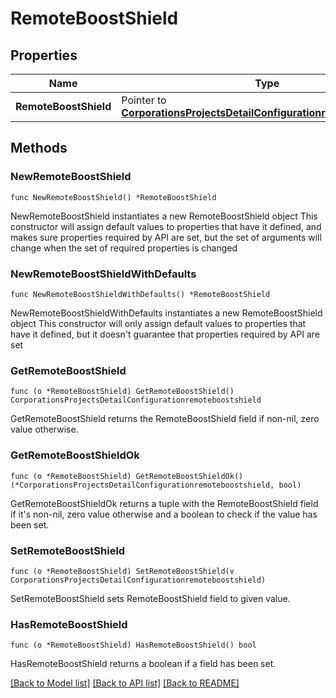 # RemoteBoostShield

## Properties

Name | Type | Description | Notes
------------ | ------------- | ------------- | -------------
**RemoteBoostShield** | Pointer to [**CorporationsProjectsDetailConfigurationremoteboostshield**](CorporationsProjectsDetailConfigurationremoteboostshield.md) |  | [optional] 

## Methods

### NewRemoteBoostShield

`func NewRemoteBoostShield() *RemoteBoostShield`

NewRemoteBoostShield instantiates a new RemoteBoostShield object
This constructor will assign default values to properties that have it defined,
and makes sure properties required by API are set, but the set of arguments
will change when the set of required properties is changed

### NewRemoteBoostShieldWithDefaults

`func NewRemoteBoostShieldWithDefaults() *RemoteBoostShield`

NewRemoteBoostShieldWithDefaults instantiates a new RemoteBoostShield object
This constructor will only assign default values to properties that have it defined,
but it doesn't guarantee that properties required by API are set

### GetRemoteBoostShield

`func (o *RemoteBoostShield) GetRemoteBoostShield() CorporationsProjectsDetailConfigurationremoteboostshield`

GetRemoteBoostShield returns the RemoteBoostShield field if non-nil, zero value otherwise.

### GetRemoteBoostShieldOk

`func (o *RemoteBoostShield) GetRemoteBoostShieldOk() (*CorporationsProjectsDetailConfigurationremoteboostshield, bool)`

GetRemoteBoostShieldOk returns a tuple with the RemoteBoostShield field if it's non-nil, zero value otherwise
and a boolean to check if the value has been set.

### SetRemoteBoostShield

`func (o *RemoteBoostShield) SetRemoteBoostShield(v CorporationsProjectsDetailConfigurationremoteboostshield)`

SetRemoteBoostShield sets RemoteBoostShield field to given value.

### HasRemoteBoostShield

`func (o *RemoteBoostShield) HasRemoteBoostShield() bool`

HasRemoteBoostShield returns a boolean if a field has been set.


[[Back to Model list]](../README.md#documentation-for-models) [[Back to API list]](../README.md#documentation-for-api-endpoints) [[Back to README]](../README.md)


